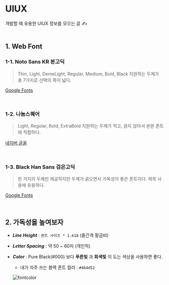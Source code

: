 # UIUX
개발할 때 유용한 UIUX 정보를 모으는 글 ✍️
<br/><br/>

## 1. Web Font

### 1-1. Noto Sans KR 본고딕

> Thin, Light, DemeLight, Regular, Medium, Bold, Black 
> 지원하는 두께가 총 7가지로 선택의 폭이 넓다.

[Google Fonts](https://fonts.google.com/specimen/Noto+Sans+KR#standard-styles)

<br/>

### 1-2. 나눔스퀘어

> Light, Regular, Bold, ExtraBold
> 지원하는 두께가 적고, 굵지 않아서 본문 폰트에 적합하다.

[네이버 글꼴](https://hangeul.naver.com/2017/nanum)

<br/>

### 1-3. Black Han Sans 검은고딕

> 한 가지의 두께만 제공하지만 두께가 굵으면서 가독성이 좋은 폰트이다.
> 제목 사용에 유용하다.

[Google Fonts](https://fonts.google.com/specimen/Black+Han+Sans?preview.text_type=custom)

<br/>

## 2. 가독성을 높여보자

- ***Line Height***  : `폰트 사이즈 * 1.618` (줄간격 황금비)

- ***Letter Spacing*** : 약 50 ~ 60자 (개인적)

- ***Color*** : Pure Black(#000) 보다 **푸른빛** 과 **회색빛** 이 도는 색상을 사용하면 좋다.

  - 내가 자주 쓰는 블랙 폰트 컬러 : `#464d52`

  ![fontcolor](https://user-images.githubusercontent.com/53563513/129853448-001d8129-0121-4bb9-9a9a-6b615e77cf0e.png)

